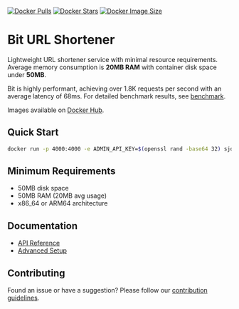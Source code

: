[![Docker Pulls](https://img.shields.io/docker/pulls/sjdonado/bit.svg)](https://hub.docker.com/r/sjdonado/bit)
[![Docker Stars](https://img.shields.io/docker/stars/sjdonado/bit.svg)](https://hub.docker.com/r/sjdonado/bit)
[![Docker Image Size](https://img.shields.io/docker/image-size/sjdonado/bit/latest)](https://hub.docker.com/r/sjdonado/bit)

# Bit URL Shortener

Lightweight URL shortener service with minimal resource requirements. Average memory consumption is **20MB RAM** with container disk space under **50MB**.

Bit is highly performant, achieving over 1.8K requests per second with an average latency of 68ms. For detailed benchmark results, see [benchmark](docs/SETUP.md#benchmark).

Images available on [Docker Hub](https://hub.docker.com/r/sjdonado/bit/tags).

## Quick Start
```bash
docker run -p 4000:4000 -e ADMIN_API_KEY=$(openssl rand -base64 32) sjdonado/bit:latest
```

## Minimum Requirements
- 50MB disk space
- 50MB RAM (20MB avg usage)
- x86_64 or ARM64 architecture

## Documentation
- [API Reference](docs/API.md)
- [Advanced Setup](docs/SETUP.md)

## Contributing
Found an issue or have a suggestion? Please follow our [contribution guidelines](CONTRIBUTING.md).
